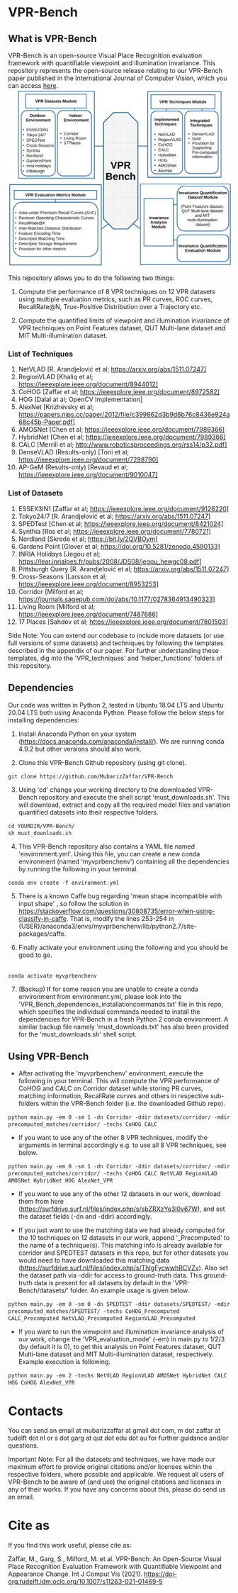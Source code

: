 # VPR-Bench

## What is VPR-Bench

VPR-Bench is an open-source Visual Place Recognition evaluation framework with quantifiable viewpoint and illumination invariance. This repository represents the open-source release relating to our VPR-Bench paper published in the International Journal of Computer Vision, which you can access [here](https://doi.org/10.1007/s11263-021-01469-5). 
![VPR-Bench Block Diagram](VPRBench.jpg)

This repository allows you to do the following two things:

1. Compute the performance of 8 VPR techniques on 12 VPR datasets using multiple evaluation metrics, such as PR curves, ROC curves, RecallRate@N, True-Positive Distribution over a Trajectory etc.

2. Compute the quantified limits of viewpoint and illumination invariance of VPR techniques on Point Features dataset, QUT Multi-lane dataset and MIT Multi-illumination dataset.

### List of Techniques
1. NetVLAD [R. Arandjelović et al; https://arxiv.org/abs/1511.07247]
2. RegionVLAD [Khaliq et al; https://ieeexplore.ieee.org/document/8944012]
3. CoHOG [Zaffar et al; https://ieeexplore.ieee.org/document/8972582]
4. HOG [Dalal at al; OpenCV Implementation]
5. AlexNet [Krizhevsky et al; https://papers.nips.cc/paper/2012/file/c399862d3b9d6b76c8436e924a68c45b-Paper.pdf]
6. AMOSNet [Chen et al; https://ieeexplore.ieee.org/document/7989366]
7. HybridNet [Chen et al; https://ieeexplore.ieee.org/document/7989366]
8. CALC [Merrill et al; http://www.roboticsproceedings.org/rss14/p32.pdf]
9. DenseVLAD (Results-only) [Torii et al; https://ieeexplore.ieee.org/document/7298790]
10. AP-GeM (Results-only) [Revaud et al; https://ieeexplore.ieee.org/document/9010047]
### List of Datasets
1. ESSEX3IN1 [Zaffar et al; https://ieeexplore.ieee.org/document/9126220]
2. Tokyo24/7 [R. Arandjelović et al; https://arxiv.org/abs/1511.07247]
3. SPEDTest [Chen et al; https://ieeexplore.ieee.org/document/8421024]
4. Synthia [Ros et al; https://ieeexplore.ieee.org/document/7780721]
5. Nordland [Skrede et al; https://bit.ly/2QVBOym]
6. Gardens Point [Glover et al; https://doi.org/10.5281/zenodo.4590133]
7. INRIA Holidays [Jegou et al; https://lear.inrialpes.fr/pubs/2008/JDS08/jegou_hewgc08.pdf]
8. Pittsburgh Query [R. Arandjelović et al; https://arxiv.org/abs/1511.07247]
9. Cross-Seasons [Larsson et al; https://ieeexplore.ieee.org/document/8953253]
10. Corridor [Milford et al; https://journals.sagepub.com/doi/abs/10.1177/0278364913490323]
11. Living Room [Milford et al; https://ieeexplore.ieee.org/document/7487686]
12. 17 Places [Sahdev et al; https://ieeexplore.ieee.org/document/7801503]
 

Side Note: You can extend our codebase to include more datasets (or use full versions of some datasets) and techniques by following the templates described in the appendix of our paper. For further understanding these templates, dig into the 'VPR_techniques' and 'helper_functions' folders of this repository.

## Dependencies

Our code was written in Python 2, tested in Ubuntu 18.04 LTS and Ubuntu 20.04 LTS both using Anaconda Python. Please follow the below steps for installing dependencies:

1. Install Anaconda Python on your system (https://docs.anaconda.com/anaconda/install/). We are running conda 4.9.2 but other versions should also work.

2. Clone this VPR-Bench Github repository (using git clone).

```
git clone https://github.com/MubarizZaffar/VPR-Bench

```

3. Using 'cd' change your working directory to the downloaded VPR-Bench repository and execute the shell script 'must_downloads.sh'. This will download, extract and copy all the required model files and variation quantified datasets into their respective folders.

```
cd YOURDIR/VPR-Bench/
sh must_downloads.sh
```

4. This VPR-Bench repository also contains a YAML file named 'environment.yml'. Using this file, you can create a new conda environment (named 'myvprbenchenv') containing all the dependencies by running the following in your terminal.

```
conda env create -f environment.yml
```

5. There is a known Caffe bug regarding 'mean shape incompatible with input shape' , so follow the solution in https://stackoverflow.com/questions/30808735/error-when-using-classify-in-caffe. That is, modify the lines 253-254 in {USER}/anaconda3/envs/myvprbenchenv/lib/python2.7/site-packages/caffe.

6. Finally activate your environment using the following and you should be good to go.

```

conda activate myvprbenchenv

```

7. (Backup) If for some reason you are unable to create a conda environment from environment.yml, please look into the 'VPR_Bench_dependencies_installationcommands.txt' file in this repo, which specifies the individual commands needed to install the dependencies for VPR-Bench in a fresh Python 2 conda environment. A similar backup file namely 'must_downloads.txt' has also been provided for the 'must_downloads.sh' shell script.

## Using VPR-Bench

- After activating the 'myvprbenchenv' environment, execute the following in your terminal. This will compute the VPR performance of CoHOG and CALC on Corridor dataset while storing PR curves, matching information, RecallRate curves and others in respective sub-folders within the VPR-Bench folder (i.e. the downloaded Github repo).

```
python main.py -em 0 -sm 1 -dn Corridor -ddir datasets/corridor/ -mdir precomputed_matches/corridor/ -techs CoHOG CALC
```

- If you want to use any of the other 8 VPR techniques, modify the arguments in terminal accordingly e.g. to use all 8 VPR techniques, see below. 

```
python main.py -em 0 -sm 1 -dn Corridor -ddir datasets/corridor/ -mdir precomputed_matches/corridor/ -techs CoHOG CALC NetVLAD RegionVLAD AMOSNet HybridNet HOG AlexNet_VPR
```
- If you want to use any of the other 12 datasets in our work, download them from here (https://surfdrive.surf.nl/files/index.php/s/sbZRXzYe3l0v67W), and set the dataset fields (-dn and -ddir) accordingly.

- If you just want to use the matching data we had already computed for the 10 techniques on 12 datasets in our work, append '_Precomputed' to the name of a technique(s). This matching info is already available for corridor and SPEDTEST datasets in this repo, but for other datasets you would need to have downloaded this matching data (https://surfdrive.surf.nl/files/index.php/s/ThIgFycwwhRCVZv). Also set the dataset path via -ddir for access to ground-truth data. This ground-truth data is present for all datasets by default in the 'VPR-Bench/datasets/' folder. An example usage is given below.

```
python main.py -em 0 -sm 0 -dn SPEDTEST -ddir datasets/SPEDTEST/ -mdir precomputed_matches/SPEDTEST/ -techs CoHOG_Precomputed CALC_Precomputed NetVLAD_Precomputed RegionVLAD_Precomputed
```

- If you want to run the viewpoint and illumination invariance analysis of our work, change the 'VPR_evaluation_mode' (-em) in main.py to 1/2/3 (by default it is 0), to get this analysis on Point Features dataset, QUT Multi-lane dataset and MIT Multi-illumination dataset, respectively. Example execution is following.

```
python main.py -em 2 -techs NetVLAD RegionVLAD AMOSNet HybridNet CALC HOG CoHOG AlexNet_VPR

```

# Contacts
You can send an email at mubarizzaffar at gmail dot com, m dot zaffar at tudelft dot nl or s dot garg at qut dot edu dot au for further guidance and/or questions.

Important Note: For all the datasets and techniques, we have made our maximum effort to provide original citations and/or licenses within the respective folders, where possible and applicable. We request all users of VPR-Bench to be aware of (and use) the original citations and licenses in any of their works. If you have any concerns about this, please do send us an email.

# Cite as
If you find this work useful, please cite as:

Zaffar, M., Garg, S., Milford, M. et al. VPR-Bench: An Open-Source Visual Place Recognition Evaluation Framework with Quantifiable Viewpoint and Appearance Change. Int J Comput Vis (2021). https://doi-org.tudelft.idm.oclc.org/10.1007/s11263-021-01469-5
